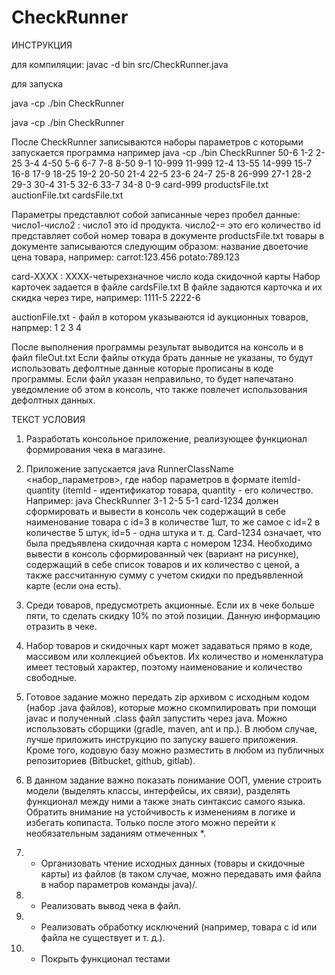 # CheckRunner

ИНСТРУКЦИЯ


для компиляции:
javac -d bin src/CheckRunner.java

для запуска

java -cp ./bin CheckRunner 

java -cp ./bin CheckRunner


После CheckRunner записываются наборы параметров с которыми запускается программа
например
java -cp ./bin CheckRunner 50-6 1-2 2-25 3-4 4-50 5-6 6-7 7-8 8-50 9-1 10-999 11-999 12-4 13-55 14-999 15-7 16-8 17-9 18-25 19-2 20-50 21-4 22-5 23-6 24-7 25-8 26-999 27-1 28-2 29-3 30-4 31-5 32-6 33-7 34-8 0-9 card-999 productsFile.txt auctionFile.txt cardsFile.txt

Параметры представлют собой записанные через пробел данные:
число1-число2 : число1 это id продукта. число2-= это его количество
id представляет собой номер товара в документе productsFile.txt
товары в документе записываются следующим образом:
название двоеточие цена товара, например:
carrot:123.456
potato:789.123

card-ХХХХ : ХХХХ-четырехзначное число кода скидочной карты
Набор карточек задается в файле cardsFile.txt
В файле задаются карточка и их скидка через тире, например:
1111-5
2222-6

auctionFile.txt - файл в котором указываются id аукционных товаров, напрмер:
1
2
3
4


После выполнения программы результат выводится на консоль и в файл fileOut.txt
Если файлы откуда брать данные не указаны, то будут использовать дефолтные данные которые прописаны в коде программы.
Если файл указан неправильно, то будет напечатано уведомление об этом в консоль, что также повлечет использования дефолтных данных.






ТЕКСТ УСЛОВИЯ
1. Разработать консольное приложение, реализующее функционал формирования чека в магазине.

2. Приложение запускается java RunnerClassName <набор_параметров>, где набор параметров в формате itemId-quantity (itemId - идентификатор товара, quantity - его количество.
Например: java CheckRunner 3-1 2-5 5-1 card-1234 должен сформировать и вывести в консоль чек содержащий в себе наименование товара с id=3 в количестве 1шт, то же самое с id=2 в количестве 5 штук, id=5 - одна штука и т. д. Card-1234 означает, что была предъявлена скидочная карта с номером 1234. Необходимо вывести в консоль сформированный чек (вариант на рисунке), содержащий в себе список товаров и их количество с ценой, а также рассчитанную сумму с учетом скидки по предъявленной карте (если она есть).

3. Среди товаров, предусмотреть акционные. Если их в чеке больше пяти, то сделать скидку 10% по этой позиции. Данную информацию отразить в чеке.

4. Набор товаров и скидочных карт может задаваться прямо в коде, массивом или коллекцией объектов. Их количество и номенклатура имеет тестовый характер, поэтому наименование и количество свободные.

5. Готовое задание можно передать zip архивом с исходным кодом (набор .java файлов), которые можно скомпилировать при помощи javac и полученный .class файл запустить через java. Можно использовать сборщики (gradle, maven, ant и пр.). В любом случае, лучше приложить инструкцию по запуску вашего приложения. Кроме того, кодовую базу можно разместить в любом из публичных репозиториев (Bitbucket, github, gitlab).

6. В данном задание важно показать понимание ООП, умение строить модели (выделять классы, интерфейсы, их связи), разделять функционал между ними  а также знать синтаксис самого языка. Обратить внимание на устойчивость к изменениям в логике и избегать копипаста. Только после этого можно перейти к необязательным заданиям отмеченных *.

7. * Организовать чтение исходных данных (товары и скидочные карты) из файлов (в таком случае, можно передавать имя файла в набор параметров команды java)/.

8. * Реализовать вывод чека в файл.

9. * Реализовать обработку исключений (например, товара с id или файла не существует  и т. д.).

10. * Покрыть функционал тестами
